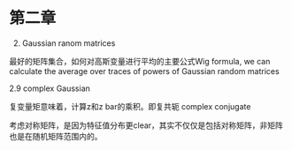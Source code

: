 # 第二章

2. Gaussian ranom matrices

最好的矩阵集合，如何对高斯变量进行平均的主要公式Wig formula, we can calculate the average over traces of powers of Gaussian random matrices

2.9 complex Gaussian

复变量矩意味着，计算z和z bar的乘积。即复共轭 complex conjugate



考虑对称矩阵，是因为特征值分布更clear，其实不仅仅是包括对称矩阵，非矩阵也是在随机矩阵范围内的。

















